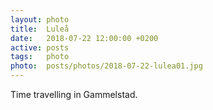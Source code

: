 ```yaml
---
layout: photo
title:  Luleå
date:   2018-07-22 12:00:00 +0200
active: posts
tags:   photo
photo:  posts/photos/2018-07-22-lulea01.jpg
---
```


Time travelling in Gammelstad.
